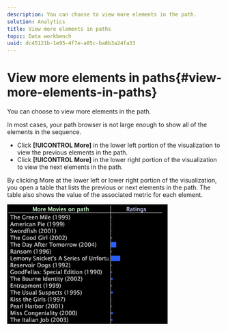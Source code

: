 ```yaml
---
description: You can choose to view more elements in the path.
solution: Analytics
title: View more elements in paths
topic: Data workbench
uuid: dc45121b-1e95-4f7e-a85c-ba8b3a24fa33
---
```


# View more elements in paths{#view-more-elements-in-paths}

You can choose to view more elements in the path.

In most cases, your path browser is not large enough to show all of the elements in the sequence.

* Click **[!UICONTROL More]** in the lower left portion of the visualization to view the previous elements in the path. 
* Click **[!UICONTROL More]** in the lower right portion of the visualization to view the next elements in the path.

By clicking More at the lower left or lower right portion of the visualization, you open a table that lists the previous or next elements in the path. The table also shows the value of the associated metric for each element.

![](assets/vis_PathBrowser_MoreMoviesOnPath.png)


